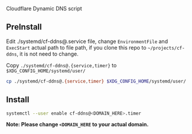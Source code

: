 Cloudflare Dynamic DNS script

## PreInstall

Edit ./systemd/cf-ddns@.service file, change `EnvironmentFile` and `ExecStart`
actual path to file path, if you clone this repo to `~/projects/cf-ddns`, it is
not need to change.

Copy `./systemd/cf-ddns@.{service,timer}` to `$XDG_CONFIG_HOME/systemd/user/`

```sh
cp ./systemd/cf-ddns@.{service,timer} $XDG_CONFIG_HOME/systemd/user/
```

## Install

```sh
systemctl --user enable cf-ddns@<DOMAIN_HERE>.timer
```
**Note: Please change `<DOMAIN_HERE` to your actual domain.**
